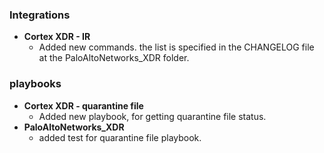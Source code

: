 
### Integrations
- __Cortex XDR - IR__
    - Added new commands. the list is specified in the CHANGELOG file at the PaloAltoNetworks_XDR folder.

### playbooks
- __Cortex XDR - quarantine file__
    - Added new playbook, for getting quarantine file status.
- __PaloAltoNetworks_XDR__
    - added test for quarantine file playbook.